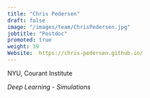 ```yaml
---
title: "Chris Pedersen"
draft: false
image: "/images/team/ChrisPedersen.jpg"
jobtitle: "Postdoc"
promoted: true
weight: 39
Website:  https://chris-pedersen.github.io/
---
```



NYU, Courant Institute


*Deep Learning - Simulations*
